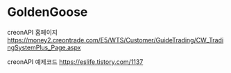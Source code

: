 # GoldenGoose

creonAPI 홈페이지
https://money2.creontrade.com/E5/WTS/Customer/GuideTrading/CW_TradingSystemPlus_Page.aspx

creonAPI 예제코드
https://eslife.tistory.com/1137
